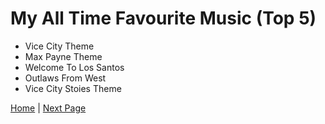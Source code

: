# My All Time Favourite Music (Top 5)

- Vice City Theme
- Max Payne Theme
- Welcome To Los Santos
- Outlaws From West
- Vice City Stoies Theme

[Home](https://roadside-havoc.github.io/) | [Next Page](/songs.md)
